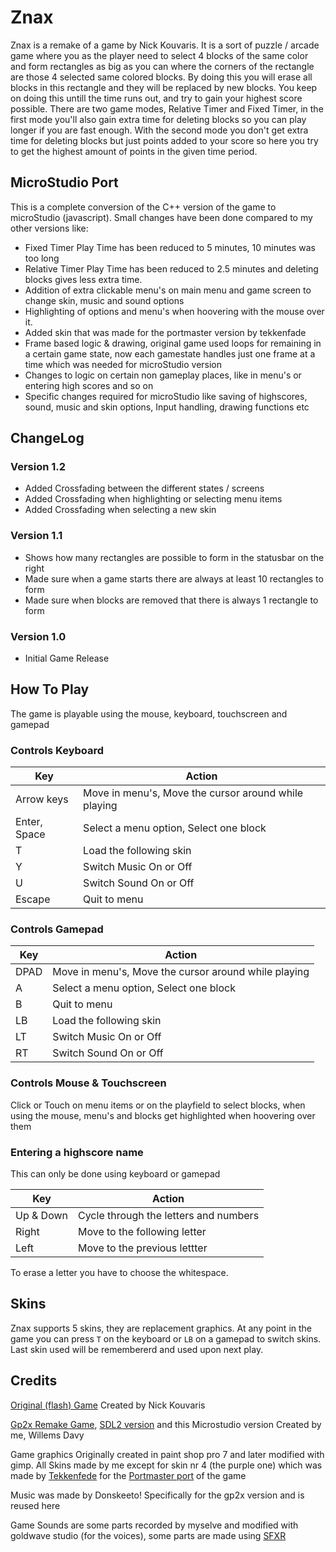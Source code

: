 # Znax
Znax is a remake of a game by Nick Kouvaris.
It is a sort of puzzle / arcade game where you as the player need to select 4 blocks of the same color and 
form rectangles as big as you can where the corners of the rectangle are those 4 selected same colored blocks. 
By doing this you will erase all blocks in this rectangle and they will be replaced 
by new blocks. You keep on doing this untill the time runs out, and try to gain your highest score possible. 
There are two game modes, Relative Timer and Fixed Timer, in the first mode you'll also gain extra time for 
deleting blocks so you can play longer if you are fast enough. With the second mode you don't get extra time 
for deleting blocks but just points added to your score so here you try to get the highest amount of points in 
the given time period. 

## MicroStudio Port
This is a complete conversion of the C++ version of the game to microStudio (javascript). 
Small changes have been done compared to my other versions like:
* Fixed Timer Play Time has been reduced to 5 minutes, 10 minutes was too long
* Relative Timer Play Time has been reduced to 2.5 minutes and deleting blocks gives less extra time.
* Addition of extra clickable menu's on main menu and game screen to change skin, music and sound options
* Highlighting of options and menu's when hoovering with the mouse over it.
* Added skin that was made for the portmaster version by tekkenfade
* Frame based logic & drawing, original game used loops for remaining in a certain game state, now each gamestate handles just one frame at a time which was needed for microStudio version
* Changes to logic on certain non gameplay places, like in menu's or entering high scores and so on
* Specific changes required for microStudio like saving of highscores, sound, music and skin options, Input handling, drawing functions etc

## ChangeLog 
### Version 1.2
* Added Crossfading between the different states / screens
* Added Crossfading when highlighting or selecting menu items
* Added Crossfading when selecting a new skin
### Version 1.1
* Shows how many rectangles are possible to form in the statusbar on the right
* Made sure when a game starts there are always at least 10 rectangles to form
* Made sure when blocks are removed that there is always 1 rectangle to form
### Version 1.0
* Initial Game Release

## How To Play 
The game is playable using the mouse, keyboard, touchscreen and gamepad

### Controls Keyboard

| Key |Action|
|-----|------|
| Arrow keys | Move in menu's, Move the cursor around while playing |
| Enter, Space | Select a menu option, Select one block |
| T | Load the following skin |
| Y | Switch Music On or Off |
| U | Switch Sound On or Off |
| Escape | Quit to menu |

### Controls Gamepad

| Key |Action |
|-----|-------|
| DPAD | Move in menu's, Move the cursor around while playing |
| A | Select a menu option, Select one block |
| B | Quit to menu |
| LB | Load the following skin |
| LT | Switch Music On or Off |
| RT | Switch Sound On or Off |


### Controls Mouse & Touchscreen
Click or Touch on menu items or on the playfield to select blocks, 
when using the mouse, menu's and blocks get highlighted when hoovering over them


### Entering a highscore name 
This can only be done using keyboard or gamepad

| Key | Action |
|-----|--------|
| Up & Down | Cycle through the letters and numbers |
| Right | Move to the following letter |
| Left | Move to the previous lettter |

To erase a letter you have to choose the whitespace. 

## Skins
Znax supports 5 skins, they are replacement graphics. At any point in the game you can press `T` on the keyboard or `LB` on a gamepad to switch skins. Last skin used will be remembererd and used upon next play. 

## Credits
[Original (flash) Game](https://web.archive.org/web/20090220141735/http://lightforce.freestuff.gr/znax.php) Created by Nick Kouvaris 

[Gp2x Remake Game](https://www.willemssoft.be/index.php?main=5&sub=6&action=productdetails&id=224), 
[SDL2 version](https://github.com/joyrider3774/Znax) and this Microstudio version Created by me, Willems Davy

Game graphics Originally created in paint shop pro 7 and later modified with gimp.
All Skins made by me except for skin nr 4 (the purple one) which was made by [Tekkenfede](https://github.com/Tekkenfede) for
the [Portmaster port](https://portmaster.games/detail.html?name=znax) of the game

Music was made by Donskeeto! Specifically for the gp2x version and is reused here

Game Sounds are some parts recorded by myselve and modified with goldwave studio (for the voices),
some parts are made using [SFXR](http://www.drpetter.se/project_sfxr.html) 